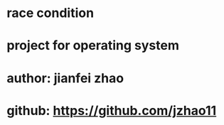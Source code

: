 # race condition
# project for operating system
# author: jianfei zhao
# github: https://github.com/jzhao11
